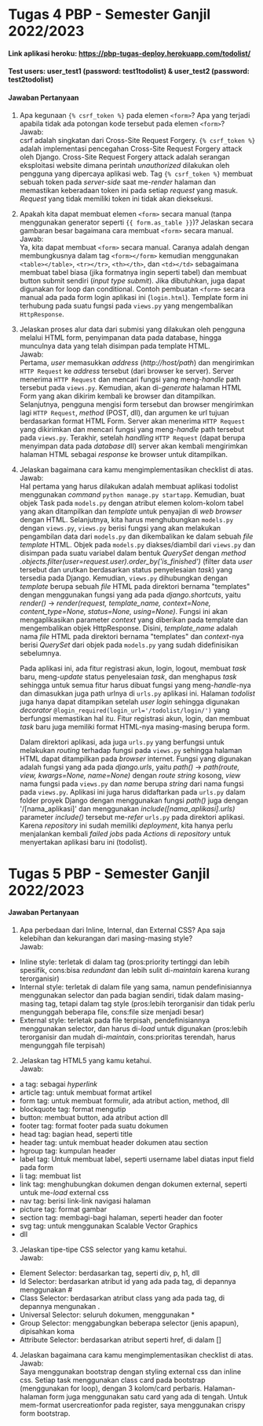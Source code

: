# Tugas 4 PBP - Semester Ganjil 2022/2023

#### Link aplikasi heroku: https://pbp-tugas-deploy.herokuapp.com/todolist/
#### Test users: user_test1 (password: test1todolist) & user_test2 (password: test2todolist)

#### Jawaban Pertanyaan

1. Apa kegunaan `{% csrf_token %}` pada elemen `<form>`? Apa yang terjadi apabila tidak ada potongan kode tersebut pada elemen `<form>`?<br/>
   Jawab:<br/>
   csrf adalah singkatan dari Cross-Site Request Forgery. `{% csrf_token %}` adalah implementasi pencegahan Cross-Site Request Forgery attack oleh Django. Cross-Site Request Forgery attack adalah serangan eksploitasi website dimana perintah *unauthorized* dilakukan oleh pengguna yang dipercaya aplikasi web. Tag `{% csrf_token %}` membuat sebuah token pada *server-side* saat me-*render* halaman dan memastikan keberadaan token ini pada setiap *request* yang masuk. *Request* yang tidak memiliki token ini tidak akan dieksekusi.

2. Apakah kita dapat membuat elemen `<form>` secara manual (tanpa menggunakan generator seperti `{{ form.as_table }}`)? Jelaskan secara gambaran besar bagaimana cara membuat `<form>` secara manual.<br/>
   Jawab:<br/>
   Ya, kita dapat membuat `<form>` secara manual. Caranya adalah dengan membungkusnya dalam tag `<form></form>` kemudian menggunakan `<table></table>`, `<tr></tr>`, `<th></th>`, dan `<td></td>` sebagaimana membuat tabel biasa (jika formatnya ingin seperti tabel) dan membuat button submit sendiri (*input type submit*). Jika dibutuhkan, juga dapat digunakan for loop dan conditional. Contoh pembuatan `<form>` secara manual ada pada form login aplikasi ini (`login.html`). Template form ini terhubung pada suatu fungsi pada `views.py` yang mengembalikan `HttpResponse`.

3. Jelaskan proses alur data dari submisi yang dilakukan oleh pengguna melalui HTML form, penyimpanan data pada database, hingga munculnya data yang telah disimpan pada template HTML.<br/>
   Jawab:<br/>
   Pertama, *user* memasukkan *address* (*http://host/path*) dan mengirimkan `HTTP Request` ke *address* tersebut (dari browser ke server). Server menerima `HTTP Request` dan mencari fungsi yang meng-*handle* path tersebut pada `views.py`. Kemudian, akan di-*generate* halaman HTML Form yang akan dikirim kembali ke browser dan ditampilkan. Selanjutnya, pengguna mengisi form tersebut dan browser mengirimkan lagi `HTTP Request`, *method* (POST, dll), dan argumen ke url tujuan berdasarkan format HTML Form. Server akan menerima `HTTP Request` yang dikirimkan dan mencari fungsi yang meng-*handle* path tersebut pada `views.py`. Terakhir, setelah *handling* `HTTP Request` (dapat berupa menyimpan data pada *database* dll) server akan kembali mengirimkan halaman HTML sebagai *response* ke browser untuk ditampilkan.

4. Jelaskan bagaimana cara kamu mengimplementasikan checklist di atas.<br/>
   Jawab:<br/>
   Hal pertama yang harus dilakukan adalah membuat aplikasi todolist menggunakan *command* `python manage.py startapp`. Kemudian, buat objek Task pada `models.py` dengan atribut elemen kolom-kolom tabel yang akan ditampilkan dan *template* untuk penyajian di *web browser* dengan HTML. Selanjutnya, kita harus menghubungkan `models.py` dengan `views.py`, `views.py` berisi fungsi yang akan melakukan pengambilan data dari `models.py` dan dikembalikan ke dalam sebuah *file template* HTML. Objek pada `models.py` diakses/diambil dari `views.py` dan disimpan pada suatu variabel dalam bentuk *QuerySet* dengan *method .objects.filter(user=request.user).order_by('is_finished')* (filter data *user* tersebut dan urutkan berdasarkan status penyelesaian *task*) yang tersedia pada Django. Kemudian, `views.py` dihubungkan dengan *template* berupa sebuah *file* HTML pada direktori bernama "templates" dengan menggunakan fungsi yang ada pada *django.shortcuts*, yaitu *render()* -> *render(request, template_name, context=None, content_type=None, status=None, using=None)*. Fungsi ini akan mengaplikasikan parameter *context* yang diberikan pada template dan mengembalikan objek HttpResponse. Disini, *template_name* adalah nama *file* HTML pada direktori bernama "templates" dan *context*-nya berisi *QuerySet* dari objek pada `models.py` yang sudah didefinisikan sebelumnya.
   
   Pada aplikasi ini, ada fitur registrasi akun, login, logout, membuat *task* baru, meng-*update* status penyelesaian *task*, dan menghapus *task* sehingga untuk semua fitur harus dibuat fungsi yang meng-*handle*-nya dan dimasukkan juga path urlnya di `urls.py` aplikasi ini. Halaman *todolist* juga hanya dapat ditampikan setelah *user login* sehingga digunakan *decorator* `@login_required(login_url='/todolist/login/')` yang berfungsi memastikan hal itu. Fitur registrasi akun, login, dan membuat *task* baru juga memiliki format HTML-nya masing-masing berupa form.
   
   Dalam direktori aplikasi, ada juga `urls.py` yang berfungsi untuk melakukan *routing* terhadap fungsi pada `views.py` sehingga halaman HTML dapat ditampilkan pada *browser* internet. Fungsi yang digunakan adalah fungsi yang ada pada *django.urls*, yaitu *path()* -> *path(route, view, kwargs=None, name=None)* dengan *route* *string* kosong, *view* nama fungsi pada `views.py` dan *name* berupa *string* dari nama fungsi pada `views.py`. Aplikasi ini juga harus didaftarkan pada `urls.py` dalam folder proyek Django dengan menggunakan fungsi *path()* juga dengan '/[nama_aplikasi]' dan menggunakan *include([nama_aplikasi].urls)* parameter *include()* tersebut me-*refer* `urls.py` pada direktori aplikasi. Karena *repository* ini sudah memiliki *deployment*, kita hanya perlu menjalankan kembali *failed jobs* pada *Actions* di *repository* untuk menyertakan aplikasi baru ini (todolist).


# Tugas 5 PBP - Semester Ganjil 2022/2023

#### Jawaban Pertanyaan

1. Apa perbedaan dari Inline, Internal, dan External CSS? Apa saja kelebihan dan kekurangan dari masing-masing style? <br/>
Jawab:<br/>
- Inline style: terletak di dalam tag (pros:priority tertinggi dan lebih spesifik, cons:bisa *redundant* dan lebih sulit di-*maintain* karena kurang terorganisir)<br/>
- Internal style: terletak di dalam file yang sama, namun pendefinisiannya menggunakan selector dan pada bagian sendiri, tidak dalam masing-masing tag, tetapi dalam tag style (pros:lebih terorganisir dan tidak perlu mengunggah beberapa file, cons:file size menjadi besar)<br/>
- External style: terletak pada file terpisah, pendefinisiannya menggunakan selector, dan harus di-*load* untuk digunakan (pros:lebih terorganisir dan mudah di-*maintain*, cons:prioritas terendah, harus mengunggah file terpisah)<br/>

2. Jelaskan tag HTML5 yang kamu ketahui.<br/>
Jawab:<br/>
- a tag: sebagai *hyperlink*
- article tag: untuk membuat format artikel
- form tag: untuk membuat formulir, ada atribut action, method, dll
- blockquote tag: format mengutip
- button: membuat button, ada atribut action dll
- footer tag: format footer pada suatu dokumen
- head tag: bagian head, seperti title
- header tag: untuk membuat header dokumen atau section
- hgroup tag: kumpulan header
- label tag: Untuk membuat label, seperti username label diatas input field pada form
- li tag: membuat list
- link tag: menghubungkan dokumen dengan dokumen external, seperti untuk me-*load* external css
- nav tag: berisi link-link navigasi halaman
- picture tag: format gambar
- section tag: membagi-bagi halaman, seperti header dan footer
- svg tag: untuk menggunakan Scalable Vector Graphics
- dll

3. Jelaskan tipe-tipe CSS selector yang kamu ketahui.<br/>
Jawab:<br/>
- Element Selector: berdasarkan tag, seperti div, p, h1, dll
- Id Selector: berdasarkan atribut id yang ada pada tag, di depannya menggunakan #
- Class Selector: berdasarkan atribut class yang ada pada tag, di depannya mengunakan .
- Universal Selector: seluruh dokumen, menggunakan *
- Group Selector: menggabungkan beberapa selector (jenis apapun), dipisahkan koma
- Attribute Selector: berdasarkan atribut seperti href, di dalam []

4. Jelaskan bagaimana cara kamu mengimplementasikan checklist di atas.<br/>
Jawab:<br/>
Saya menggunakan bootstrap dengan styling external css dan inline css. Setiap task menggunakan class card pada bootstrap (menggunakan for loop), dengan 3 kolom/card perbaris. Halaman-halaman form juga menggunakan satu card yang ada di tengah. Untuk mem-format usercreationfor pada register, saya menggunakan crispy form bootstrap.
